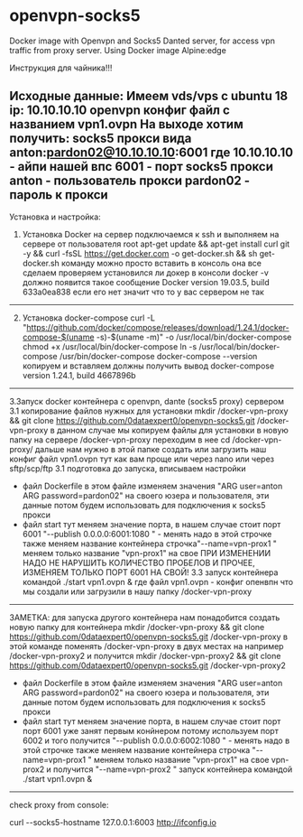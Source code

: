 # openvpn-socks5
Docker image with Openvpn and Socks5 Danted server, for access vpn traffic from proxy server.
Using Docker image Alpine:edge


Инструкция для чайника!!!

Исходные данные:
Имеем vds/vps с ubuntu 18 ip: 10.10.10.10
openvpn конфиг файл с названием vpn1.ovpn
На выходе хотим получить:
socks5 прокси вида
anton:pardon02@10.10.10.10:6001
где
10.10.10.10 - айпи нашей впс
6001 - порт socks5 прокси
anton - пользователь прокси
pardon02 - пароль к прокси
------
Установка и настройка:
1. Установка Docker на сервер
подключаемся к ssh и выполняем на сервере от пользователя root
apt-get update && apt-get install curl git -y && curl -fsSL https://get.docker.com -o get-docker.sh && sh get-docker.sh
команду можно просто вставить в консоль она все сделаем
проверяем установился ли докер в консоли
docker -v
должно появится такое сообщение
Docker version 19.03.5, build 633a0ea838
если его нет значит что то у вас сервером не так
------------------
2. Установка docker-compose
curl -L "https://github.com/docker/compose/releases/download/1.24.1/docker-compose-$(uname -s)-$(uname -m)" -o /usr/local/bin/docker-compose
chmod +x /usr/local/bin/docker-compose
ln -s /usr/local/bin/docker-compose /usr/bin/docker-compose
docker-compose --version
копируем и вставляем
должны получить вывод
docker-compose version 1.24.1, build 4667896b
-------------------------
3.Запуск docker контейнера с openvpn, dante (socks5 proxy) сервером
3.1 копирование файлов нужных для установки
mkdir /docker-vpn-proxy && git clone https://github.com/0dataexpert0/openvpn-socks5.git /docker-vpn-proxy
в данном случае мы копируем файлы для установки в новую папку на сервере /docker-vpn-proxy переходим в нее
cd /docker-vpn-proxy/
дальше нам нужно в этой папке создать или загрузить наш конфиг файл vpn1.ovpn
тут как вам проще или  через nano  или через sftp/scp/ftp
3.1 подготовка до запуска, вписываем настройки
- файл Dockerfile 
в этом файле изменяем значения "ARG user=anton ARG password=pardon02"  на своего юзера и пользователя, эти данные потом будем использовать для подключения к socks5 прокси
- файл start 
тут меняем значение порта, в нашем случае стоит порт 6001
"--publish 0.0.0.0:6001:1080 \" - менять надо в этой строчке
также меняем название контейнера
строчка"--name=vpn-prox1 \" меняем только название "vpn-prox1"  на свое
ПРИ ИЗМЕНЕНИИ НАДО НЕ НАРУШИТЬ КОЛИЧЕСТВО ПРОБЕЛОВ И ПРОЧЕЕ, ИЗМЕНЯЕМ ТОЛЬКО ПОРТ 6001 НА СВОЙ!
3.3 запуск контейнера командой
./start vpn1.ovpn &
где файл vpn1.ovpn - конфиг опенвпн что мы создали или загрузили в нашу папку /docker-vpn-proxy
---
ЗАМЕТКА: для запуска другого контейнера нам понадобится
создать новую папку для контейнера
mkdir /docker-vpn-proxy && git clone https://github.com/0dataexpert0/openvpn-socks5.git /docker-vpn-proxy
в этой команде поменять /docker-vpn-proxy в двух местах на например /docker-vpn-proxy2
и получится
mkdir /docker-vpn-proxy2 && git clone https://github.com/0dataexpert0/openvpn-socks5.git /docker-vpn-proxy2
- файл Dockerfile 
в этом файле изменяем значения "ARG user=anton ARG password=pardon02"  на своего юзера и пользователя, эти данные потом будем использовать для подключения к socks5 прокси
- файл start 
тут меняем значение порта, в нашем случае стоит порт порт 6001 уже занят первым конйнером потому используем порт 6002
и того получится
"--publish 0.0.0.0:6002:1080 \" - менять надо в этой строчке
также меняем название контейнера
строчка "--name=vpn-prox1 \" меняем только название "vpn-prox1"  на свое vpn-prox2
и получится
"--name=vpn-prox2 \"
запуск контейнера командой
./start vpn1.ovpn &
---
check proxy from console:

curl --socks5-hostname 127.0.0.1:6003 http://ifconfig.io
